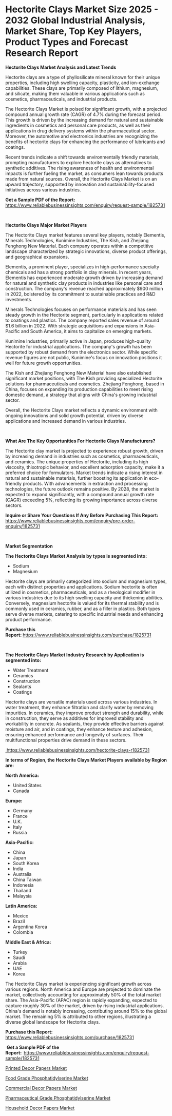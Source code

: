 <p><h1>Hectorite Clays Market Size 2025 - 2032 Global Industrial Analysis, Market Share, Top Key Players, Product Types and Forecast Research Report</h1></p><p><strong>Hectorite Clays Market Analysis and Latest Trends</strong></p>
<p><p>Hectorite clays are a type of phyllosilicate mineral known for their unique properties, including high swelling capacity, plasticity, and ion-exchange capabilities. These clays are primarily composed of lithium, magnesium, and silicate, making them valuable in various applications such as cosmetics, pharmaceuticals, and industrial products.</p><p>The Hectorite Clays Market is poised for significant growth, with a projected compound annual growth rate (CAGR) of 4.7% during the forecast period. This growth is driven by the increasing demand for natural and sustainable ingredients in cosmetics and personal care products, as well as their applications in drug delivery systems within the pharmaceutical sector. Moreover, the automotive and electronics industries are recognizing the benefits of hectorite clays for enhancing the performance of lubricants and coatings.</p><p>Recent trends indicate a shift towards environmentally friendly materials, prompting manufacturers to explore hectorite clays as alternatives to synthetic additives. The rising awareness of health and environmental impacts is further fueling the market, as consumers lean towards products made from natural sources. Overall, the Hectorite Clays Market is on an upward trajectory, supported by innovation and sustainability-focused initiatives across various industries.</p></p>
<p><strong>Get a Sample PDF of the Report:&nbsp;</strong> <a href="https://www.reliablebusinessinsights.com/enquiry/request-sample/1825731?utm_campaign=57&utm_medium=2&utm_source=Github&utm_content=ia&utm_term=03022025&utm_id=hectorite-clays">https://www.reliablebusinessinsights.com/enquiry/request-sample/1825731</a></p>
<p>&nbsp;</p>
<p><strong>Hectorite Clays Major Market Players</strong></p>
<p><p>The Hectorite Clays market features several key players, notably Elementis, Minerals Technologies, Kunimine Industries, The Kish, and Zhejiang Fenghong New Material. Each company operates within a competitive landscape characterized by strategic innovations, diverse product offerings, and geographical expansions.</p><p>Elementis, a prominent player, specializes in high-performance specialty chemicals and has a strong portfolio in clay minerals. In recent years, Elementis has experienced moderate growth driven by increasing demand for natural and synthetic clay products in industries like personal care and construction. The company's revenue reached approximately $900 million in 2022, bolstered by its commitment to sustainable practices and R&D investments.</p><p>Minerals Technologies focuses on performance materials and has seen steady growth in the Hectorite segment, particularly in applications related to coatings and plastics. The company reported sales revenue of around $1.6 billion in 2022. With strategic acquisitions and expansions in Asia-Pacific and South America, it aims to capitalize on emerging markets.</p><p>Kunimine Industries, primarily active in Japan, produces high-quality Hectorite for industrial applications. The company's growth has been supported by robust demand from the electronics sector. While specific revenue figures are not public, Kunimine's focus on innovation positions it well for future growth opportunities.</p><p>The Kish and Zhejiang Fenghong New Material have also established significant market positions, with The Kish providing specialized Hectorite solutions for pharmaceuticals and cosmetics. Zhejiang Fenghong, based in China, focuses on expanding its production capabilities to meet rising domestic demand, a strategy that aligns with China's growing industrial sector.</p><p>Overall, the Hectorite Clays market reflects a dynamic environment with ongoing innovations and solid growth potential, driven by diverse applications and increased demand in various industries.</p></p>
<p>&nbsp;</p>
<p><strong>What Are The Key Opportunities For Hectorite Clays Manufacturers?</strong></p>
<p><p>The Hectorite clay market is projected to experience robust growth, driven by increasing demand in industries such as cosmetics, pharmaceuticals, and ceramics. The unique properties of Hectorite, including its high viscosity, thixotropic behavior, and excellent adsorption capacity, make it a preferred choice for formulators. Market trends indicate a rising interest in natural and sustainable materials, further boosting its application in eco-friendly products. With advancements in extraction and processing technologies, the future outlook remains positive. By 2028, the market is expected to expand significantly, with a compound annual growth rate (CAGR) exceeding 5%, reflecting its growing importance across diverse sectors.</p></p>
<p><strong>Inquire or Share Your Questions If Any Before Purchasing This Report:</strong> <a href="https://www.reliablebusinessinsights.com/enquiry/pre-order-enquiry/1825731?utm_campaign=57&utm_medium=2&utm_source=Github&utm_content=ia&utm_term=03022025&utm_id=hectorite-clays">https://www.reliablebusinessinsights.com/enquiry/pre-order-enquiry/1825731</a></p>
<p>&nbsp;</p>
<p><strong>Market Segmentation</strong></p>
<p><strong>The Hectorite Clays Market Analysis by types is segmented into:</strong></p>
<p><ul><li>Sodium</li><li>Magnesium</li></ul></p>
<p><p>Hectorite clays are primarily categorized into sodium and magnesium types, each with distinct properties and applications. Sodium hectorite is often utilized in cosmetics, pharmaceuticals, and as a rheological modifier in various industries due to its high swelling capacity and thickening abilities. Conversely, magnesium hectorite is valued for its thermal stability and is commonly used in ceramics, rubber, and as a filler in plastics. Both types serve diverse markets, catering to specific industrial needs and enhancing product performance.</p></p>
<p><strong>Purchase this Report:&nbsp;</strong><a href="https://www.reliablebusinessinsights.com/purchase/1825731?utm_campaign=57&utm_medium=2&utm_source=Github&utm_content=ia&utm_term=03022025&utm_id=hectorite-clays">https://www.reliablebusinessinsights.com/purchase/1825731</a></p>
<p>&nbsp;</p>
<p><strong>The Hectorite Clays Market Industry Research by Application is segmented into:</strong></p>
<p><ul><li>Water Treatment</li><li>Ceramics</li><li>Construction</li><li>Sealants</li><li>Coatings</li></ul></p>
<p><p>Hectorite clays are versatile materials used across various industries. In water treatment, they enhance filtration and clarify water by removing impurities. In ceramics, they improve product strength and durability, while in construction, they serve as additives for improved stability and workability in concrete. As sealants, they provide effective barriers against moisture and air, and in coatings, they enhance texture and adhesion, ensuring enhanced performance and longevity of surfaces. Their multifunctional properties drive demand in these sectors.</p></p>
<p><a href="https://www.reliablebusinessinsights.com/hectorite-clays-r1825731?utm_campaign=57&utm_medium=2&utm_source=Github&utm_content=ia&utm_term=03022025&utm_id=hectorite-clays">&nbsp;https://www.reliablebusinessinsights.com/hectorite-clays-r1825731</a></p>
<p><strong>In terms of Region, the Hectorite Clays Market Players available by Region are:</strong></p>
<p>
    <p> <strong> North America: </strong>
        <ul>
            <li>United States</li>
            <li>Canada</li>
        </ul>
        </p> 
    <p> <strong> Europe: </strong>
        <ul>
            <li>Germany</li>
            <li>France</li>
            <li>U.K.</li>
            <li>Italy</li>
            <li>Russia</li>
        </ul>
        </p> 
    <p> <strong> Asia-Pacific: </strong>
        <ul>
            <li>China</li>
            <li>Japan</li>
            <li>South Korea</li>
            <li>India</li>
            <li>Australia</li>
            <li>China Taiwan</li>
            <li>Indonesia</li>
            <li>Thailand</li>
            <li>Malaysia</li>
        </ul>
        </p> 
    <p> <strong> Latin America: </strong>
        <ul>
            <li>Mexico</li>
            <li>Brazil</li>
            <li>Argentina Korea</li>
            <li>Colombia</li>
        </ul>
        </p> 
    <p> <strong> Middle East & Africa: </strong>
        <ul>
            <li>Turkey</li>
            <li>Saudi</li>
            <li>Arabia</li>
            <li>UAE</li>
            <li>Korea</li>
        </ul>
    </p>
    </p>
<p><p>The Hectorite Clays market is experiencing significant growth across various regions. North America and Europe are projected to dominate the market, collectively accounting for approximately 50% of the total market share. The Asia-Pacific (APAC) region is rapidly expanding, expected to capture roughly 30% of the market, driven by rising industrial applications. China's demand is notably increasing, contributing around 15% to the global market. The remaining 5% is attributed to other regions, illustrating a diverse global landscape for Hectorite clays.</p></p>
<p><strong>Purchase this Report: </strong><a href="https://www.reliablebusinessinsights.com/purchase/1825731?utm_campaign=57&utm_medium=2&utm_source=Github&utm_content=ia&utm_term=03022025&utm_id=hectorite-clays">https://www.reliablebusinessinsights.com/purchase/1825731</a></p>
<p>&nbsp;<strong>Get a Sample PDF of the Report:&nbsp;&nbsp;</strong><a href="https://www.reliablebusinessinsights.com/enquiry/request-sample/1825731?utm_campaign=57&utm_medium=2&utm_source=Github&utm_content=ia&utm_term=03022025&utm_id=hectorite-clays">https://www.reliablebusinessinsights.com/enquiry/request-sample/1825731</a></p>
<p><strong></strong></p>
<p><p><a href="https://github.com/sapsaidamary/Market-Research-Report-List-1/blob/main/printed-decor-papers-market.md?utm_campaign=57&utm_medium=2&utm_source=Github&utm_content=ia&utm_term=03022025&utm_id=hectorite-clays">Printed Decor Papers Market</a></p><p><a href="https://github.com/rahebeinum/Market-Research-Report-List-1/blob/main/food-grade-phosphatidylserine-market.md?utm_campaign=57&utm_medium=2&utm_source=Github&utm_content=ia&utm_term=03022025&utm_id=hectorite-clays">Food Grade Phosphatidylserine Market</a></p><p><a href="https://github.com/jandedaboy1/Market-Research-Report-List-1/blob/main/commercial-decor-papers-market.md?utm_campaign=57&utm_medium=2&utm_source=Github&utm_content=ia&utm_term=03022025&utm_id=hectorite-clays">Commercial Decor Papers Market</a></p><p><a href="https://github.com/vilehoaguy/Market-Research-Report-List-1/blob/main/pharmaceutical-grade-phosphatidylserine-market.md?utm_campaign=57&utm_medium=2&utm_source=Github&utm_content=ia&utm_term=03022025&utm_id=hectorite-clays">Pharmaceutical Grade Phosphatidylserine Market</a></p><p><a href="https://github.com/djarixneoza/Market-Research-Report-List-1/blob/main/household-decor-papers-market.md?utm_campaign=57&utm_medium=2&utm_source=Github&utm_content=ia&utm_term=03022025&utm_id=hectorite-clays">Household Decor Papers Market</a></p></p>